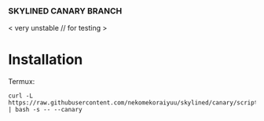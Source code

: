 ### SKYLINED CANARY BRANCH
< very unstable // for testing >
# Installation
Termux:
```
curl -L https://raw.githubusercontent.com/nekomekoraiyuu/skylined/canary/scripts/skylined_install.sh | bash -s -- --canary​
```
